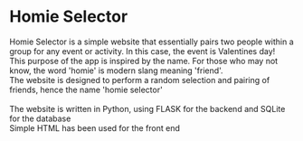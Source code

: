 # Homie Selector 

Homie Selector is a simple website that essentially pairs two people within a group for any event or activity. In this case, the event is Valentines day!\
This purpose of the app is inspired by the name. For those who may not know, the word 'homie' is modern slang meaning 'friend'. \
The website is designed to perform a random selection and pairing of friends, hence the name 'homie selector'\
\
The website is written in Python, using FLASK for the backend and SQLite for the database\
Simple HTML has been used for the front end
